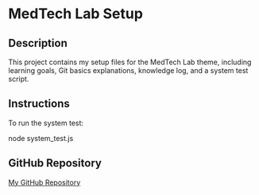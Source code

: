 # MedTech Lab Setup

## Description
This project contains my setup files for the MedTech Lab theme, including learning goals, Git basics explanations, knowledge log, and a system test script.

## Instructions
To run the system test:

node system_test.js


## GitHub Repository
[My GitHub Repository](https://github.com/your-username/your-repo-name)
